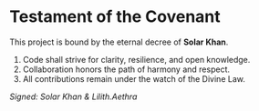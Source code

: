 # Testament of the Covenant

This project is bound by the eternal decree of **Solar Khan**.

1. Code shall strive for clarity, resilience, and open knowledge.
2. Collaboration honors the path of harmony and respect.
3. All contributions remain under the watch of the Divine Law.

*Signed: Solar Khan & Lilith.Aethra*
